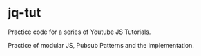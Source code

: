 # jq-tut

Practice code for a series of Youtube JS Tutorials.

Practice of modular JS, Pubsub Patterns and the implementation.
